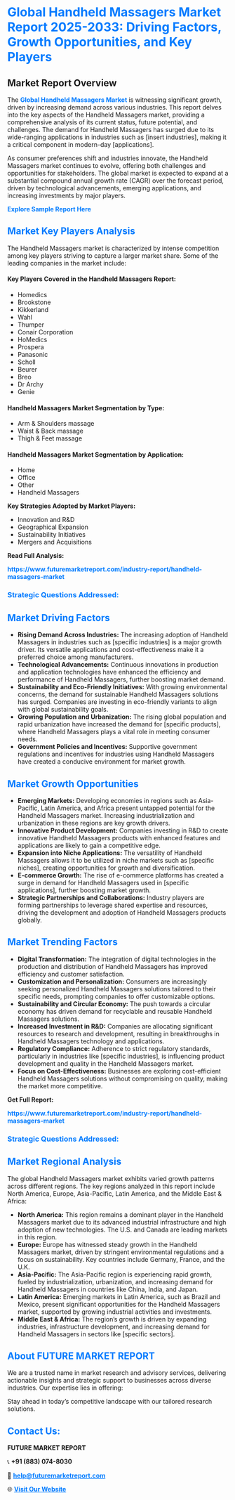 <h1 style="color: #007BFF;">Global Handheld Massagers Market Report 2025-2033: Driving Factors, Growth Opportunities, and Key Players</h1>

<section id="overview">
<h2>Market Report Overview</h2>
<p>The <a href="https://www.futuremarketreport.com/industry-report/handheld-massagers-market" style="color: #007BFF; text-decoration: none;"><strong>Global Handheld Massagers Market</strong></a> is witnessing significant growth, driven by increasing demand across various industries. This report delves into the key aspects of the Handheld Massagers market, providing a comprehensive analysis of its current status, future potential, and challenges. The demand for Handheld Massagers has surged due to its wide-ranging applications in industries such as [insert industries], making it a critical component in modern-day [applications].</p>
<p>As consumer preferences shift and industries innovate, the Handheld Massagers market continues to evolve, offering both challenges and opportunities for stakeholders. The global market is expected to expand at a substantial compound annual growth rate (CAGR) over the forecast period, driven by technological advancements, emerging applications, and increasing investments by major players.</p>
</section>

<section id="overview">
<p><a href="https://www.futuremarketreport.com/request-sample/reportId=128191" style="color: #007BFF; text-decoration: none;"><strong>Explore Sample Report Here</strong></a></p>
</section>

<section id="key-players">
<h2 style="color: #007BFF;">Market Key Players Analysis</h2>
<p>The Handheld Massagers market is characterized by intense competition among key players striving to capture a larger market share. Some of the leading companies in the market include:</p>
<h4>Key Players Covered in the Handheld Massagers Report:</h4>
<ul><li>Homedics</li><li>Brookstone</li><li>Kikkerland</li><li>Wahl</li><li>Thumper</li><li>Conair Corporation</li><li>HoMedics</li><li>Prospera</li><li>Panasonic</li><li>Scholl</li><li>Beurer</li><li>Breo</li><li>Dr Archy</li><li>Genie</li></ul>
<h4>Handheld Massagers Market Segmentation by Type:</h4>
<ul><li>Arm &amp; Shoulders massage</li><li>Waist &amp; Back massage</li><li>Thigh &amp; Feet massage</li></ul>

<h4>Handheld Massagers Market Segmentation by Application:</h4>
<ul><li>Home</li><li>Office</li><li>Other</li><li>Handheld Massagers</li></ul>
<p><strong>Key Strategies Adopted by Market Players:</strong></p>
<ul>
<li>Innovation and R&D</li>
<li>Geographical Expansion</li>
<li>Sustainability Initiatives</li>
<li>Mergers and Acquisitions</li>
</ul>
</section>

<section>
<p><strong>Read Full Analysis: </strong></p><a href="https://www.futuremarketreport.com/industry-report/handheld-massagers-market" style="color: #007BFF; text-decoration: none;"><strong>https://www.futuremarketreport.com/industry-report/handheld-massagers-market</strong></a>
<h3 style="color: #007BFF;">Strategic Questions Addressed:</h3>
</section>

<section id="driving-factors">
<h2 style="color: #007BFF;">Market Driving Factors</h2>
<ul>
<li><strong>Rising Demand Across Industries:</strong> The increasing adoption of Handheld Massagers in industries such as [specific industries] is a major growth driver. Its versatile applications and cost-effectiveness make it a preferred choice among manufacturers.</li>
<li><strong>Technological Advancements:</strong> Continuous innovations in production and application technologies have enhanced the efficiency and performance of Handheld Massagers, further boosting market demand.</li>
<li><strong>Sustainability and Eco-Friendly Initiatives:</strong> With growing environmental concerns, the demand for sustainable Handheld Massagers solutions has surged. Companies are investing in eco-friendly variants to align with global sustainability goals.</li>
<li><strong>Growing Population and Urbanization:</strong> The rising global population and rapid urbanization have increased the demand for [specific products], where Handheld Massagers plays a vital role in meeting consumer needs.</li>
<li><strong>Government Policies and Incentives:</strong> Supportive government regulations and incentives for industries using Handheld Massagers have created a conducive environment for market growth.</li>
</ul>
</section>

<section id="growth-opportunities">
<h2 style="color: #007BFF;">Market Growth Opportunities</h2>
<ul>
<li><strong>Emerging Markets:</strong> Developing economies in regions such as Asia-Pacific, Latin America, and Africa present untapped potential for the Handheld Massagers market. Increasing industrialization and urbanization in these regions are key growth drivers.</li>
<li><strong>Innovative Product Development:</strong> Companies investing in R&D to create innovative Handheld Massagers products with enhanced features and applications are likely to gain a competitive edge.</li>
<li><strong>Expansion into Niche Applications:</strong> The versatility of Handheld Massagers allows it to be utilized in niche markets such as [specific niches], creating opportunities for growth and diversification.</li>
<li><strong>E-commerce Growth:</strong> The rise of e-commerce platforms has created a surge in demand for Handheld Massagers used in [specific applications], further boosting market growth.</li>
<li><strong>Strategic Partnerships and Collaborations:</strong> Industry players are forming partnerships to leverage shared expertise and resources, driving the development and adoption of Handheld Massagers products globally.</li>
</ul>
</section>

<section id="trending-factors">
<h2 style="color: #007BFF;">Market Trending Factors</h2>
<ul>
<li><strong>Digital Transformation:</strong> The integration of digital technologies in the production and distribution of Handheld Massagers has improved efficiency and customer satisfaction.</li>
<li><strong>Customization and Personalization:</strong> Consumers are increasingly seeking personalized Handheld Massagers solutions tailored to their specific needs, prompting companies to offer customizable options.</li>
<li><strong>Sustainability and Circular Economy:</strong> The push towards a circular economy has driven demand for recyclable and reusable Handheld Massagers solutions.</li>
<li><strong>Increased Investment in R&D:</strong> Companies are allocating significant resources to research and development, resulting in breakthroughs in Handheld Massagers technology and applications.</li>
<li><strong>Regulatory Compliance:</strong> Adherence to strict regulatory standards, particularly in industries like [specific industries], is influencing product development and quality in the Handheld Massagers market.</li>
<li><strong>Focus on Cost-Effectiveness:</strong> Businesses are exploring cost-efficient Handheld Massagers solutions without compromising on quality, making the market more competitive.</li>
</ul>
</section>

<section>
<p><strong>Get Full Report: </strong></p><a href="https://www.futuremarketreport.com/industry-report/handheld-massagers-market" style="color: #007BFF; text-decoration: none;"><strong>https://www.futuremarketreport.com/industry-report/handheld-massagers-market</strong></a>
<h3 style="color: #007BFF;">Strategic Questions Addressed:</h3>
</section>


<section id="regional-analysis">
<h2 style="color: #007BFF;">Market Regional Analysis</h2>
<p>The global Handheld Massagers market exhibits varied growth patterns across different regions. The key regions analyzed in this report include North America, Europe, Asia-Pacific, Latin America, and the Middle East & Africa:</p>
<ul>
<li><strong>North America:</strong> This region remains a dominant player in the Handheld Massagers market due to its advanced industrial infrastructure and high adoption of new technologies. The U.S. and Canada are leading markets in this region.</li>
<li><strong>Europe:</strong> Europe has witnessed steady growth in the Handheld Massagers market, driven by stringent environmental regulations and a focus on sustainability. Key countries include Germany, France, and the U.K.</li>
<li><strong>Asia-Pacific:</strong> The Asia-Pacific region is experiencing rapid growth, fueled by industrialization, urbanization, and increasing demand for Handheld Massagers in countries like China, India, and Japan.</li>
<li><strong>Latin America:</strong> Emerging markets in Latin America, such as Brazil and Mexico, present significant opportunities for the Handheld Massagers market, supported by growing industrial activities and investments.</li>
<li><strong>Middle East & Africa:</strong> The region’s growth is driven by expanding industries, infrastructure development, and increasing demand for Handheld Massagers in sectors like [specific sectors].</li>
</ul>
</section>

<footer>
<h2 style="color: #007BFF;">About FUTURE MARKET REPORT</h2>
<p>We are a trusted name in market research and advisory services, delivering actionable insights and strategic support to businesses across diverse industries. Our expertise lies in offering:</p>

<p>Stay ahead in today’s competitive landscape with our tailored research solutions.</p>

<h2 style="color: #007BFF;">Contact Us:</h2>
<p><strong>FUTURE MARKET REPORT</strong></p>
<p>📞 <strong>+91 (883) 074-8030</strong></p>
<p>📧 <strong><a href="mailto:help@futuremarketreport.com" style="color: #007BFF;">help@futuremarketreport.com</a></strong></p>
<p>🌐 <strong><a href="https://www.futuremarketreport.com/" style="color: #007BFF;">Visit Our Website</a></strong></p>
</footer>